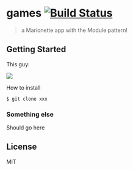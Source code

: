 # games [![Build Status](https://secure.travis-ci.org/rekarnar/games.png?branch=master)](https://travis-ci.org/rekarnar/games)

> a Marionette app with the Module pattern!

## Getting Started

This guy:

![](http://i.imgur.com/JHaAlBJ.png)

How to install

```
$ git clone xxx
```

### Something else

Should go here

## License

MIT

